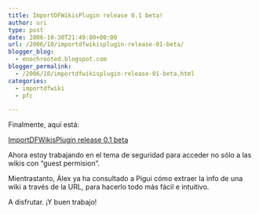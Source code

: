 ```yaml
---
title: ImportDFWikisPlugin release 0.1 beta!
author: uri
type: post
date: 2006-10-30T21:49:00+00:00
url: /2006/10/importdfwikisplugin-release-01-beta/
blogger_blog:
  - enochrooted.blogspot.com
blogger_permalink:
  - /2006/10/importdfwikisplugin-release-01-beta.html
categories:
  - importdfwiki
  - pfc

---
```

Finalmente, aquí está:

[ImportDFWikisPlugin release 0.1 beta][1]

Ahora estoy trabajando en el tema de seguridad para acceder no sólo a las wikis con &#8220;guest permision&#8221;. 

Mientrastanto, Álex ya ha consultado a Pigui cómo extraer la info de una wiki a través de la URL, para hacerlo todo más fácil e intuitivo.

A disfrutar. ¡Y buen trabajo!

 [1]: http://www.lsi.upc.edu/~malier/tidlywikimoodledfwikimport.html